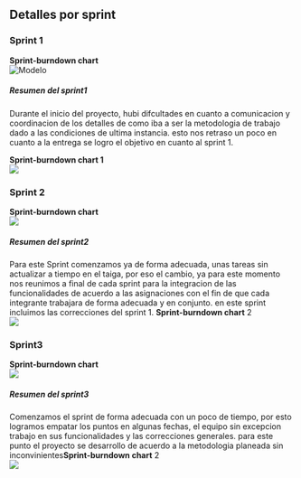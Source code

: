 ## Detalles por sprint
### Sprint 1
**Sprint-burndown chart**\
![Modelo](https://github.com/Los-machos-y-Coronado/Banco-de-proyectos/tree/master/Persistencia/grSpritn1.JPG)

##### Resumen del sprint1
Durante el inicio del proyecto, hubi difcultades en cuanto a comunicacion y coordinacion de los detalles de como iba a ser la metodologia de trabajo dado a las condiciones de ultima instancia. esto nos retraso un poco en cuanto a la entrega se logro el objetivo en  cuanto al sprint 1.

**Sprint-burndown chart 1**\
![](https://github.com/Los-machos-y-Coronado/Banco-de-proyectos/blob/master/Persistencia/grSrpritn1.JPG)
### Sprint 2
**Sprint-burndown chart**\
![](https://github.com/Los-machos-y-Coronado/Banco-de-proyectos/blob/master/Persistencia/grSprint2.JPG)
##### Resumen del sprint2
Para este Sprint comenzamos ya de forma adecuada, unas tareas sin actualizar a tiempo en el taiga, por eso el cambio, ya para este momento nos reunimos a final de cada sprint para la integracion de las funcionalidades de acuerdo a las asignaciones con el fin de que cada integrante trabajara de forma adecuada y en conjunto. en este sprint incluimos las correcciones del sprint 1.
**Sprint-burndown chart** 2\
![](https://github.com/Los-machos-y-Coronado/Banco-de-proyectos/blob/master/Persistencia//Sprint2.JPG)
### Sprint3
**Sprint-burndown chart**\
![](https://github.com/Los-machos-y-Coronado/Banco-de-proyectos/blob/master/Persistencia/grSprint3.JPG)
##### Resumen del sprint3
Comenzamos el sprint de forma adecuada con un poco de tiempo, por esto logramos empatar los puntos en algunas fechas, el equipo sin excepcion trabajo en sus funcionalidades y las correcciones generales. para este punto el proyecto se desarrollo de acuerdo a la metodologia planeada sin inconvinientes**Sprint-burndown chart** 2\
![](https://github.com/Los-machos-y-Coronado/Banco-de-proyectos/blob/master/Persistencia/Sprint3.JPG)
